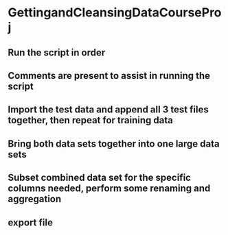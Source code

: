 # GettingandCleansingDataCourseProj
## Run the script in order
## Comments are present to assist in running the script
## Import the test data and append all 3 test files together, then repeat for training data
## Bring both data sets together into one large data sets
## Subset combined data set for the specific columns needed, perform some renaming and aggregation
## export file